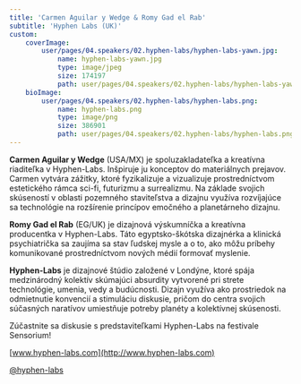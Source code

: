 ```yaml
---
title: 'Carmen Aguilar y Wedge & Romy Gad el Rab'
subtitle: 'Hyphen Labs (UK)'
custom:
    coverImage:
        user/pages/04.speakers/02.hyphen-labs/hyphen-labs-yawn.jpg:
            name: hyphen-labs-yawn.jpg
            type: image/jpeg
            size: 174197
            path: user/pages/04.speakers/02.hyphen-labs/hyphen-labs-yawn.jpg
    bioImage:
        user/pages/04.speakers/02.hyphen-labs/hyphen-labs.png:
            name: hyphen-labs.png
            type: image/png
            size: 386901
            path: user/pages/04.speakers/02.hyphen-labs/hyphen-labs.png
---
```


**Carmen Aguilar y Wedge** (USA/MX) je spoluzakladateľka a kreatívna riaditeľka v Hyphen-Labs. Inšpiruje ju konceptov do materiálnych prejavov. Carmen vytvára zážitky, ktoré fyzikalizuje a vizualizuje prostredníctvom estetického rámca sci-fi, futurizmu a surrealizmu. Na základe svojich skúseností v oblasti pozemného staviteľstva a dizajnu využíva rozvíjajúce sa technológie na rozšírenie princípov emočného a planetárneho dizajnu.

**Romy Gad el Rab** (EG/UK) je dizajnová výskumníčka a kreatívna producentka v Hyphen-Labs. Táto egyptsko-škótska dizajnérka a klinická psychiatrička sa zaujíma sa stav ľudskej mysle a o to, ako môžu príbehy komunikované prostredníctvom nových médií formovať myslenie. 

**Hyphen-Labs** je dizajnové štúdio založené v Londýne, ktoré spája medzinárodný kolektív skúmajúci absurdity vytvorené pri strete technológie, umenia, vedy a budúcnosti. Dizajn využíva ako prostriedok na odmietnutie konvencií a stimuláciu diskusie, pričom do centra svojich súčasných naratívov umiestňuje potreby planéty a kolektívnej skúsenosti.

Zúčastnite sa diskusie s predstaviteľkami Hyphen-Labs na festivale Sensorium!


[www.hyphen-labs.com](http://www.hyphen-labs.com)

[@hyphen-labs](https://twitter.com/hyphen_labs)
